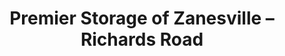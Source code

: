 ---
title: "Premier Storage of Zanesville – Richards Road"
url: /zanesville/premier-storage-of-zanesville-richards-road/
shop: Mieten
---